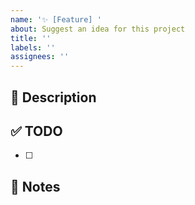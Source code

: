 ```yaml
---
name: '✨ [Feature] '
about: Suggest an idea for this project
title: ''
labels: ''
assignees: ''
---
```


## 🚀 Description

## ✅ TODO

- [ ]

## 📢 Notes
